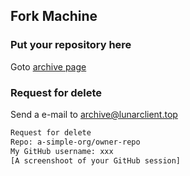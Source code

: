 ## Fork Machine

### Put your repository here

Goto [archive page](https://archive.lunarclient.top)

### Request for delete

Send a e-mail to archive@lunarclient.top

```txt
Request for delete
Repo: a-simple-org/owner-repo
My GitHub username: xxx
[A screenshoot of your GitHub session]
```
